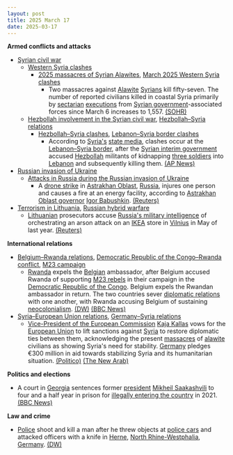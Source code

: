 ```yaml
---
layout: post
title: 2025 March 17
date: 2025-03-17
---
```



**Armed conflicts and attacks**

* [Syrian civil war](https://en.wikipedia.org/wiki/Syrian_civil_war "Syrian civil war")
  + [Western Syria clashes](https://en.wikipedia.org/wiki/Western_Syria_clashes_%28December_2024%E2%80%93present%29 "Western Syria clashes (December 2024–present)")
    - [2025 massacres of Syrian Alawites](https://en.wikipedia.org/wiki/2025_massacres_of_Syrian_Alawites "2025 massacres of Syrian Alawites"), [March 2025 Western Syria clashes](https://en.wikipedia.org/wiki/March_2025_Western_Syria_clashes "March 2025 Western Syria clashes")
      * Two massacres against [Alawite](https://en.wikipedia.org/wiki/Alawites "Alawites") [Syrians](https://en.wikipedia.org/wiki/Syrians "Syrians") kill fifty-seven. The number of reported civilians killed in coastal Syria primarily by [sectarian](https://en.wikipedia.org/wiki/Sectarianism_and_minorities_in_the_Syrian_civil_war "Sectarianism and minorities in the Syrian civil war") [executions](https://en.wikipedia.org/wiki/Extrajudicial_killing "Extrajudicial killing") from [Syrian government](https://en.wikipedia.org/wiki/Syrian_transitional_government "Syrian transitional government")-associated forces since March 6 increases to 1,557. [(SOHR)](https://www.syriahr.com/en/357944/)
  + [Hezbollah involvement in the Syrian civil war](https://en.wikipedia.org/wiki/Hezbollah_involvement_in_the_Syrian_civil_war "Hezbollah involvement in the Syrian civil war"), [Hezbollah–Syria relations](https://en.wikipedia.org/wiki/Hezbollah%E2%80%93Syria_relations "Hezbollah–Syria relations")
    - [Hezbollah–Syria clashes](https://en.wikipedia.org/wiki/Hezbollah%E2%80%93Syria_clashes_%282024%E2%80%93present%29 "Hezbollah–Syria clashes (2024–present)"), [Lebanon–Syria border clashes](https://en.wikipedia.org/wiki/Lebanon%E2%80%93Syria_border_clashes_%28March_2025%E2%80%93present%29 "Lebanon–Syria border clashes (March 2025–present)")
      * According to [Syria's](https://en.wikipedia.org/wiki/Syria "Syria") [state media](https://en.wikipedia.org/wiki/Syrian_Arab_News_Agency "Syrian Arab News Agency"), clashes occur at the [Lebanon–Syria border](https://en.wikipedia.org/wiki/Lebanon%E2%80%93Syria_border "Lebanon–Syria border"), after the [Syrian interim government](https://en.wikipedia.org/wiki/Syrian_Government "Syrian Government") accused [Hezbollah](https://en.wikipedia.org/wiki/Hezbollah "Hezbollah") militants of kidnapping [three soldiers](https://en.wikipedia.org/wiki/Syrian_Armed_Forces "Syrian Armed Forces") into [Lebanon](https://en.wikipedia.org/wiki/Lebanon "Lebanon") and subsequently killing them. [(AP News)](https://apnews.com/article/lebanon-syria-army-border-hezbollah-hts-beb2bb44fabc186ab67e661a26b47e3b)
* [Russian invasion of Ukraine](https://en.wikipedia.org/wiki/Russian_invasion_of_Ukraine "Russian invasion of Ukraine")
  + [Attacks in Russia during the Russian invasion of Ukraine](https://en.wikipedia.org/wiki/Attacks_in_Russia_during_the_Russian_invasion_of_Ukraine "Attacks in Russia during the Russian invasion of Ukraine")
    - A [drone strike](https://en.wikipedia.org/wiki/Drone_strike "Drone strike") in [Astrakhan Oblast](https://en.wikipedia.org/wiki/Astrakhan_Oblast "Astrakhan Oblast"), [Russia](https://en.wikipedia.org/wiki/Russia "Russia"), injures one person and causes a fire at an energy facility, according to [Astrakhan Oblast governor](https://en.wikipedia.org/wiki/Governor_of_Astrakhan_Oblast "Governor of Astrakhan Oblast") [Igor Babushkin](https://en.wikipedia.org/wiki/Igor_Babushkin "Igor Babushkin"). [(Reuters)](https://www.reuters.com/world/europe/ukrainian-attack-energy-facilities-sparks-fire-russias-astrakhan-regional-2025-03-17/)
* [Terrorism in Lithuania](https://en.wikipedia.org/wiki/Terrorism_in_Lithuania "Terrorism in Lithuania"), [Russian hybrid warfare](https://en.wikipedia.org/wiki/Russian_hybrid_warfare "Russian hybrid warfare")
  + [Lithuanian](https://en.wikipedia.org/wiki/Lithuania "Lithuania") prosecutors accuse [Russia's military intelligence](https://en.wikipedia.org/wiki/GRU_%28Russian_Federation%29 "GRU (Russian Federation)") of orchestrating an arson attack on an [IKEA](https://en.wikipedia.org/wiki/IKEA "IKEA") store in [Vilnius](https://en.wikipedia.org/wiki/Vilnius "Vilnius") in May of last year. [(Reuters)](https://www.reuters.com/world/europe/lithuania-says-russian-military-intelligence-was-behind-ikea-arson-last-year-2025-03-17/)

**International relations**

* [Belgium–Rwanda relations](https://en.wikipedia.org/wiki/Belgium%E2%80%93Rwanda_relations "Belgium–Rwanda relations"), [Democratic Republic of the Congo–Rwanda conflict](https://en.wikipedia.org/wiki/Democratic_Republic_of_the_Congo%E2%80%93Rwanda_conflict "Democratic Republic of the Congo–Rwanda conflict"), [M23 campaign](https://en.wikipedia.org/wiki/M23_campaign_%282022%E2%80%93present%29 "M23 campaign (2022–present)")
  + [Rwanda](https://en.wikipedia.org/wiki/Rwanda "Rwanda") expels the [Belgian](https://en.wikipedia.org/wiki/Belgium "Belgium") ambassador, after Belgium accused Rwanda of supporting [M23 rebels](https://en.wikipedia.org/wiki/March_23_Movement "March 23 Movement") in their campaign in the [Democratic Republic of the Congo](https://en.wikipedia.org/wiki/Democratic_Republic_of_the_Congo "Democratic Republic of the Congo"). Belgium expels the Rwandan ambassador in return. The two countries sever [diplomatic relations](https://en.wikipedia.org/wiki/Diplomatic_relations "Diplomatic relations") with one another, with Rwanda accusing Belgium of sustaining [neocolonialism](https://en.wikipedia.org/wiki/Neocolonialism "Neocolonialism"). [(DW)](https://www.dw.com/en/belgium-rwanda-expel-diplomats-over-dr-congo-conflict/a-71944830) [(BBC News)](https://www.bbc.com/news/articles/cx2r9709v8no)
* [Syria–European Union relations](https://en.wikipedia.org/wiki/Syria%E2%80%93European_Union_relations "Syria–European Union relations"), [Germany–Syria relations](https://en.wikipedia.org/wiki/Germany%E2%80%93Syria_relations "Germany–Syria relations")
  + [Vice-President of the European Commission](https://en.wikipedia.org/wiki/Vice-President_of_the_European_Commission "Vice-President of the European Commission") [Kaja Kallas](https://en.wikipedia.org/wiki/Kaja_Kallas "Kaja Kallas") vows for the [European Union](https://en.wikipedia.org/wiki/European_Union "European Union") to lift sanctions against [Syria](https://en.wikipedia.org/wiki/Syria "Syria") to restore diplomatic ties between them, acknowledging the present [massacres](https://en.wikipedia.org/wiki/2025_massacres_of_Syrian_Alawites "2025 massacres of Syrian Alawites") of [alawite](https://en.wikipedia.org/wiki/Alawites "Alawites") civilians as showing Syria's need for stability. [Germany](https://en.wikipedia.org/wiki/Germany "Germany") pledges €300 million in aid towards stabilizing Syria and its humanitarian situation. [(Politico)](https://www.politico.eu/article/eu-doubles-down-on-syria-aid-despite-outbreak-of-violence/) [(The New Arab)](https://www.newarab.com/news/germany-pledges-funds-syria-amid-eu-aid-conference)

**Politics and elections**

* A court in  [Georgia](https://en.wikipedia.org/wiki/Georgia_%28country%29 "Georgia (country)") sentences former [president](https://en.wikipedia.org/wiki/President_of_Georgia "President of Georgia") [Mikheil Saakashvili](https://en.wikipedia.org/wiki/Mikheil_Saakashvili "Mikheil Saakashvili") to four and a half year in prison for [illegally entering the country](https://en.wikipedia.org/wiki/Illegal_entry "Illegal entry") in 2021. [(BBC News)](https://www.bbc.com/news/articles/cn0jwnykl10o)

**Law and crime**

* [Police](https://en.wikipedia.org/wiki/Law_enforcement_in_Germany "Law enforcement in Germany") shoot and kill a man after he threw objects at [police cars](https://en.wikipedia.org/wiki/Police_car "Police car") and attacked officers with a knife in [Herne](https://en.wikipedia.org/wiki/Herne%2C_North_Rhine-Westphalia "Herne, North Rhine-Westphalia"), [North Rhine-Westphalia](https://en.wikipedia.org/wiki/North_Rhine-Westphalia "North Rhine-Westphalia"), [Germany](https://en.wikipedia.org/wiki/Germany "Germany"). [(DW)](https://www.dw.com/en/german-police-fatally-shoot-suspect-after-knife-attack/a-71943279)
